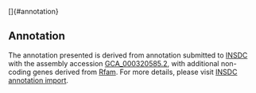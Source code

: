 []{#annotation}

Annotation
----------

The annotation presented is derived from annotation submitted to
[INSDC](http://www.insdc.org) with the assembly accession
[GCA\_000320585.2](http://www.ebi.ac.uk/ena/data/view/GCA_000320585.2),
with additional non-coding genes derived from
[Rfam](http://rfam.xfam.org/). For more details, please visit [INSDC
annotation
import](http://ensemblgenomes.org/info/data/insdc_annotation).
